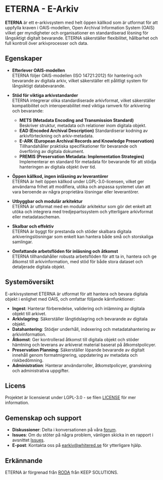 # ETERNA - E-Arkiv

**ETERNA** är ett e-arkivsystem med helt öppen källkod som är utformat för att uppfylla kraven i OAIS-modellen, Open Archival Information System (OAIS) vilket ger myndigheter och organisationer en standardiserad lösning för långsiktigt digitalt bevarande. ETERNA säkerställer flexibilitet, hållbarhet och full kontroll över arkivprocesser och data.

## Egenskaper

- **Efterlever OAIS-modellen**  
  ETERNA följer OAIS-modellen (ISO 14721:2012) för hantering och bevarande av digitala arkiv, vilket säkerställer ett pålitligt system för långsiktigt databevarande.

- **Stöd för viktiga arkivstandarder**  
  ETERNA integrerar olika standardiserade arkivformat, vilket säkerställer kompatibilitet och interoperabilitet med viktiga ramverk för arkivering och bevarande:
  - **METS (Metadata Encoding and Transmission Standard)**  
    Beskriver struktur, metadata och relationer inom digitala objekt.
  - **EAD (Encoded Archival Description)**
    Standardiserar kodning av arkivförteckning och arkiv-metadata.
  - **E-ARK (European Archival Records and Knowledge Preservation)**  
    Tillhandahåller praktiska specifikationer för bevarande och överföring av digitala dokument.
  - **PREMIS (Preservation Metadata: Implementation Strategies)**  
    Implementerar en standard för metadata för bevarande för att stödja hanteringen av digitala objekt över tid.

- **Öppen källkod, ingen inlåsning av leverantörer**  
  ETERNA är helt öppen källkod under LGPL-3.0-licensen, vilket ger användarna frihet att modifiera, utöka och anpassa systemet utan att vara beroende av några proprietära lösningar eller leverantörer.

- **Utbyggbar och modulär arkitektur**  
  ETERNA är utformat med en modulär arkitektur som gör det enkelt att utöka och integrera med tredjepartssystem och ytterligare arkivformat eller metadatascheman.

- **Skalbar och effektiv**  
  ETERNA är byggt för prestanda och stöder skalbara digitala arkiveringslösningar som enkelt kan hantera både små och storskaliga samlingar.

- **Omfattande arbetsflöden för inläsning och åtkomst**  
  ETERNA tillhandahåller robusta arbetsflöden för att ta in, hantera och ge åtkomst till arkivinformation, med stöd för både stora dataset och detaljerade digitala objekt.

## Systemöversikt

E-arkivsystemet ETERNA är utformat för att hantera och bevara digitala objekt i enlighet med OAIS, och omfattar följande kärnfunktioner:

- **Ingest**: Hanterar förberedelse, validering och inlämning av digitala objekt till arkivet.
- **Arkivlagring**: Säkerställer långtidslagring och bevarande av digitala objekt.
- **Datahantering**: Stödjer underhåll, indexering och metadatahantering av arkivinformation.
- **Åtkomst**: Ger kontrollerad åtkomst till digitala objekt och stöder hämtning och leverans av arkiverat material baserat på åtkomstpolicyer.
- **Preservation Planning**: Säkerställer löpande bevarande av digitalt innehåll genom formatmigrering, uppdatering av metadata och riskbedömning.
- **Administration**: Hanterar användarroller, åtkomstpolicyer, granskning och administrativa uppgifter.

## Licens

Projektet är licensierat under LGPL-3.0 - se filen [LICENSE](LICENSE) för mer information.

## Gemenskap och support

- **Diskussioner**: Delta i konversationen på våra [forum](http://eterna.whitered.se).
- **Issues**: Om du stöter på några problem, vänligen skicka in en rapport i avsnittet [Issues](https://github.com/ETERNA-earkiv/ETERNA/issues).
- **E-post**: Kontakta oss på earkiv@whitered.se för ytterligare hjälp.

## Erkännande

ETERNA är förgrenad från [RODA](https://github.com/keeps/roda) från KEEP SOLUTIONS.
